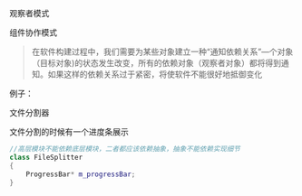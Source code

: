 观察者模式



组件协作模式

> 在软件构建过程中，我们需要为某些对象建立一种“通知依赖关系”—个对象（目标对象)的状态发生改变，所有的依赖对象（观察者对象）都将得到通知。如果这样的依赖关系过于紧密，将使软件不能很好地抵御变化



例子：

文件分割器

文件分割的时候有一个进度条展示



```c++
//高层模块不能依赖底层模块，二者都应该依赖抽象，抽象不能依赖实现细节
class FileSplitter
{
    ProgressBar* m_progressBar;
}



	
```

